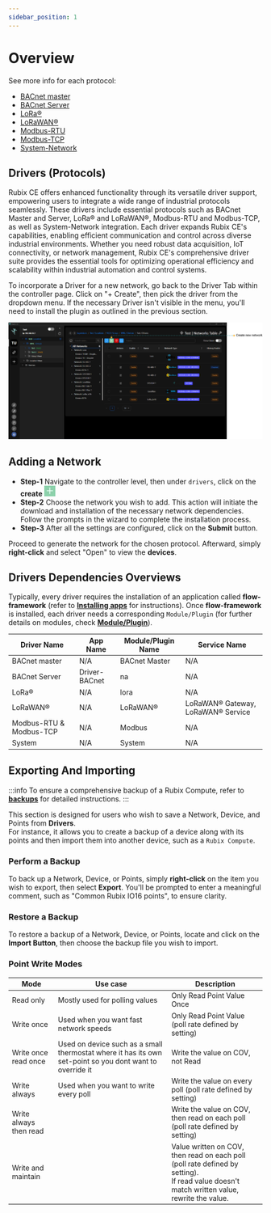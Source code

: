 ```yaml
---
sidebar_position: 1
---
```


# Overview
See more info for each protocol:

- [BACnet master](bacnet/bacnet-master/bacnet-master.md)
- [BACnet Server](bacnet/bacnet-server/bacnet-server.md)
- [LoRa®](lora/lora-raw/lora.md)
- [LoRaWAN®](lora/lorawan/lorawan.md)
- [Modbus-RTU](modbus/modbus-rtu/modbus.md)
- [Modbus-TCP](modbus/modbus-tcp/modbus.md)
- [System-Network](system/overview.md)

## Drivers (Protocols)

Rubix CE offers enhanced functionality through its versatile driver support, empowering users to integrate a wide range of industrial protocols seamlessly. These drivers include essential protocols such as BACnet Master and Server, LoRa® and LoRaWAN®, Modbus-RTU and Modbus-TCP, as well as System-Network integration. Each driver expands Rubix CE's capabilities, enabling efficient communication and control across diverse industrial environments. Whether you need robust data acquisition, IoT connectivity, or network management, Rubix CE's comprehensive driver suite provides the essential tools for optimizing operational efficiency and scalability within industrial automation and control systems.

To incorporate a Driver for a new network, go back to the Driver Tab within the controller page. Click on "+ Create", then pick the driver from the dropdown menu. If the necessary Driver isn't visible in the menu, you'll need to install the plugin as outlined in the previous section.

![max800px](./img/driver-page.png)

## Adding a Network

* **Step-1** Navigate to the controller level, then under `drivers`, click on the **create** ![add icon](../img/apps/add-button.png)
* **Step-2** Choose the network you wish to add. This action will initiate the download and installation of the necessary network dependencies. Follow the prompts in the wizard to complete the installation process.
* **Step-3** After all the settings are configured, click on the **Submit** button.

Proceed to generate the network for the chosen protocol. Afterward, simply **right-click** and select "Open" to view the **devices**.

## Drivers Dependencies Overviews

Typically, every driver requires the installation of an application called **flow-framework** (refer to **[Installing apps](../setup/plugins.md)** for instructions). Once **flow-framework** is installed, each driver needs a corresponding `Module/Plugin` (for further details on modules, check **[Module/Plugin](../setup/plugins.md)**).


| Driver Name             | App Name      | Module/Plugin Name | Service Name                     |
|-------------------------|---------------|--------------------|----------------------------------|
| BACnet master           | N/A           | BACnet Master      | N/A                              |
| BACnet Server           | Driver-BACnet | na                 | N/A                              |
| LoRa®                    | N/A           | lora               | N/A                              |
| LoRaWAN®                 | N/A           | LoRaWAN®            | LoRaWAN® Gateway, LoRaWAN® Service |
| Modbus-RTU & Modbus-TCP | N/A           | Modbus             | N/A                              |
| System                  | N/A           | System             | N/A                              |



## Exporting And Importing 

:::info
To ensure a comprehensive backup of a Rubix Compute, refer to **[backups](../setup/snapshots.md)** for detailed instructions.
:::

This section is designed for users who wish to save a Network, Device, and Points from **Drivers**. <br/> 
For instance, it allows you to create a backup of a device along with its points and then import them into another device, such as a `Rubix Compute`.

### Perform a Backup

To back up a Network, Device, or Points, simply **right-click** on the item you wish to export, then select **Export**. You'll be prompted to enter a meaningful comment, such as "Common Rubix IO16 points", to ensure clarity.

### Restore a Backup

To restore a backup of a Network, Device, or Points, locate and click on the **Import Button**, then choose the backup file you wish to import.


### Point Write Modes

| Mode                   | Use case                                                                                                   | Description                                                                                                                                                   | 
|------------------------|------------------------------------------------------------------------------------------------------------|---------------------------------------------------------------------------------------------------------------------------------------------------------------|
| Read only              | Mostly used for polling values                                                                             | Only Read Point Value Once                                                                                                                                   |
| Write once             | Used when you want fast network speeds                                                                     | Only Read Point Value (poll rate defined by setting)                                                                                                         |
| Write once read once   | Used on device such as a small thermostat where it has its own set-point so you dont want to override it | Write the value on COV, not Read                                                                                                                           |
| Write always           | Used when you want to write every poll                                                                     | Write the value on every poll (poll rate defined by setting)                                                                                                 |
| Write always then read |                                                                                                            | Write the value on COV, then read on each poll (poll rate defined by setting)                                                                                |
| Write and maintain     |                                                                                                            | Value written on COV, then read on each poll (poll rate defined by setting). <br/> If read value doesn't match written value, rewrite the value. |
